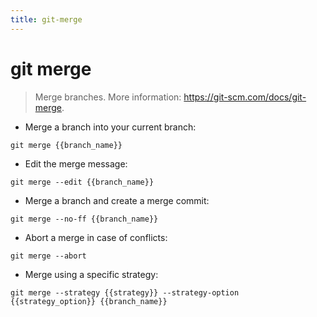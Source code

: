 ```yaml
---
title: git-merge
---
```

# git merge

> Merge branches.
> More information: <https://git-scm.com/docs/git-merge>.

- Merge a branch into your current branch:

`git merge {{branch_name}}`

- Edit the merge message:

`git merge --edit {{branch_name}}`

- Merge a branch and create a merge commit:

`git merge --no-ff {{branch_name}}`

- Abort a merge in case of conflicts:

`git merge --abort`

- Merge using a specific strategy:

`git merge --strategy {{strategy}} --strategy-option {{strategy_option}} {{branch_name}}`
